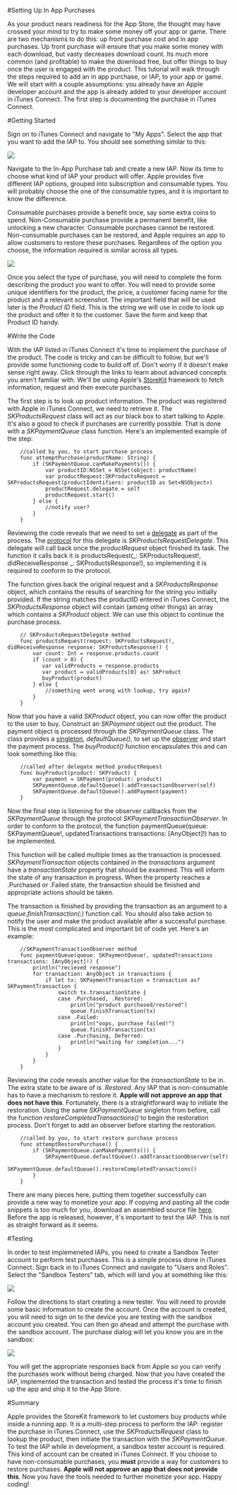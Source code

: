
#Setting Up In App Purchases

As your product nears readiness for the App Store, the thought may have crossed your mind to try to make some money off your app or game.  There are two mechanisms to do this: up front purchase cost and in app purchases.  Up front purchase will ensure that you make some money with each download, but vasty decreases download count.  Its much more common (and profitable) to make the download free, but offer things to buy once the user is engaged with the product.  This tutorial will walk through the steps required to add an in app purchase, or IAP, to your app or game.  We will start with a couple assumptions: you already have an Apple developer account and the app is already added to your developer account in iTunes Connect.  The first step is documenting the purchase in iTunes Connect.

#Getting Started

Sign on to iTunes Connect and navigate to "My Apps".  Select the app that you want to add the IAP to.  You should see something similar to this:

![](./myappgame_itunes_connect.png)

Navigate to the In-App Purchase tab and create a new IAP.  Now its time to choose what kind of IAP your product will offer.  Apple provides five different IAP options, grouped into subscription and consumable types.  You will probably choose the one of the consumable types, and it is important to know the difference.  

Consumable purchases provide a benefit once, say some extra coins to spend.  Non-Consumable purchase provide a permanent benefit, like unlocking a new character.  Consumable purchases cannot be restored.  Non-consumable purchases can be restored, and Apple requires an app to allow customers to restore these purchases.  Regardless of the option you choose, the information required is similar across all types. 

![](./iap_form.png)

Once you select the type of purchase, you will need to complete the form describing the product you want to offer.  You will need to provide some unique identifiers for the product, the price, a customer facing name for the product and a relevant screenshot.  The important field that will be used later is the _Product ID_ field.  This is the string we will use in code to look up the product and offer it to the customer.  Save the form and keep that Product ID handy.

#Write the Code

With the IAP listed in iTunes Connect it's time to implement the purchase of the product.  The code is tricky and can be difficult to follow, but we'll provide some functioning code to build off of.  Don't worry if it doesn't make sense right away.  Click through the links to learn about advanced concepts you aren't familiar with.  We'll be using Apple's [StoreKit](https://developer.apple.com/library/mac/documentation/StoreKit/Reference/StoreKit_Collection/) framework to fetch information, request and then execute purchases.

The first step is to look up product information.  The product was registered with Apple in iTunes Connect, we need to retrieve it.  The *SKProductsRequest* class will act as our black box to start talking to Apple.  It's also a good to check if purchases are currently possible.  That is done with a *SKPaymentQueue* class function.  Here's an implemented example of the step:

		//called by you, to start purchase process
		func attemptPurchase(productName: String) {
            if (SKPaymentQueue.canMakePayments()) {
                var productID:NSSet = NSSet(object: productName)
                var productRequest:SKProductsRequest = SKProductsRequest(productIdentifiers: productID as Set<NSObject>)
                productRequest.delegate = self
                productRequest.start()
            } else {
                //notify user?
            }
        }
        
Reviewing the code reveals that we need to set a [delegate](https://developer.apple.com/library/mac/documentation/General/Conceptual/DevPedia-CocoaCore/Delegation.html) as part of the process.  The [protocol](https://developer.apple.com/library/mac/documentation/General/Conceptual/DevPedia-CocoaCore/Protocol.html#//apple_ref/doc/uid/TP40008195-CH45-SW1) for this delegate is *SKProductsRequestDelegate*.  This delegate will call back once the _productRequest_ object finished its task.  The function it calls back it is productsRequest(_: SKProductsRequest!, didReceiveResponse _: SKProductsResponse!), so implementing it is required to conform to the protocol.  

The function gives back the original request and a *SKProductsResponse* object, which contains the results of searching for the string you initially provided.  If the string matches the productID entered in iTunes Connect, the *SKProductsResponse* object will contain (among other things) an array which contains a *SKProduct* object.  We can use this object to continue the purchase process.  

		// SKProductsRequestDelegate method
      	func productsRequest(request: SKProductsRequest!, didReceiveResponse response: SKProductsResponse!) {
      		var count: Int = response.products.count
      		if (count > 0) {
	           var validProducts = response.products
	           var product = validProducts[0] as! SKProduct
			   buyProduct(product)
      		} else {
   				//something went wrong with lookup, try again?
			}
		}

Now that you have a valid *SKProduct* object, you can now offer the product to the user to buy.    Construct an *SKPayment* object out the product.  The payment object is processed through the *SKPaymentQueue* class.  The class provides a [singleton](https://developer.apple.com/library/ios/documentation/General/Conceptual/DevPedia-CocoaCore/Singleton.html), _defaultQueue()_, to set up the [observer](https://en.wikipedia.org/wiki/Observer_pattern) and start the payment process.  The _buyProduct()_ function encapsulates this and can look something like this:

        //called after delegate method productRequest
        func buyProduct(product: SKProduct) {
            var payment = SKPayment(product: product)
            SKPaymentQueue.defaultQueue().addTransactionObserver(self)
            SKPaymentQueue.defaultQueue().addPayment(payment)
        }

Now the final step is listening for the observer callbacks from the *SKPaymentQueue* through the protocol *SKPaymentTransactionObserver*.  In order to conform to the protocol, the function paymentQueue(queue: SKPaymentQueue!, updatedTransactions transactions: [AnyObject]!) has to be implemented. 

This function will be called multiple times as the transaction is processed.  *SKPaymentTransaction* objects contained in the _transactions_ argument have a _transactionState_ property that should be examined.  This will inform the state of any transaction in progress.  When the property reaches a .Purchased or .Failed state, the transaction should be finished and appropriate actions should be taken.  

The transaction is finished by providing the transaction as an argument to a _queue.finishTransaction(:)_ function call.  You should also take action to notify the user and make the product available after a successful purchase.  This is the most complicated and important bit of code yet.  Here's an example:

        //SKPaymentTransactionObserver method
        func paymentQueue(queue: SKPaymentQueue!, updatedTransactions transactions: [AnyObject]!) {
            println("recieved response")
            for transaction: AnyObject in transactions {
                if let tx: SKPaymentTransaction = transaction as? SKPaymentTransaction {
                    switch tx.transactionState {
                    case .Purchased, .Restored:
                        println("product purchased/restored")
                        queue.finishTransaction(tx)
                    case .Failed:
                        println("oops, purchase failed!")
                        queue.finishTransaction(tx)
                    case .Purchasing, Deferred:
                        println("waiting for completion...")
                    }
                }
            }
        }
        
Reviewing the code reveals another value for the *transactionState* to be in.  The extra state to be aware of is _.Restored_.  Any IAP that is non-consumable has to have a mechanism to restore it.  **Apple will not approve an app that does not have this**.  Fortunately, there is a straightforward way to initiate the restoration.  Using the same *SKPaymentQueue* singleton from before, call the function _restoreCompletedTransactions()_ to begin the restoration process.  Don't forget to add an observer before starting the restoration.   

        //called by you, to start restore purchase process
        func attemptRestorePurchase() {
            if (SKPaymentQueue.canMakePayments()) {
                SKPaymentQueue.defaultQueue().addTransactionObserver(self)
                SKPaymentQueue.defaultQueue().restoreCompletedTransactions()
            }
        }
        
There are many pieces here, putting them together successfully can provide a new way to monetize your app.  If copying and pasting all the code snippets is too much for you, download an assembled source file [here](https://github.com/MakeSchool-Tutorials/SA-2015-Games-Additional-Resources/raw/master/P8-In-App-Purchase/IAPHelper.swift).  Before the app is released, however, it's important to test the IAP.  This is not as straight forward as it seems.

#Testing 

In order to test implemeneted IAPs, you need to create a Sandbox Tester account to perform test purchases.  This is a simple process done in iTunes Connect.  Sign back in to iTunes Connect and navigate to "Users and Roles".  Select the "Sandbox Testers" tab, which will land you at something like this:

![](./sandbox_testers.png)

Follow the directions to start creating a new tester.  You will need to provide some basic information to create the account.  Once the account is created, you will need to sign on to the device you are testing with the sandbox account you created.  You can then go ahead and attempt the purchase with the sandbox account.  The purchase dialog will let you know you are in the sandbox:

![](./sandbox_dialog.png)

You will get the appropriate responses back from Apple so you can verify the purchases work without being charged.  Now that you have created the IAP, implemented the transaction and tested the process it's time to finish up the app and ship it to the App Store.

#Summary

Apple provides the StoreKit framework to let customers buy products while inside a running app.  It is a multi-step process to perform the IAP: register the purchase in iTunes Connect, use the *SKProductsRequest* class to lookup the product, then initiate the transaction with the *SKPaymentQueue*.  To test the IAP while in development, a sandbox tester account is required.  This kind of account can be created in iTunes Connect.  If you choose to have non-consumable purchases, you **must** provide a way for customers to restore purchases.  **Apple will not approve an app that does not provide this**.  Now you have the tools needed to further monetize your app.  Happy coding!





